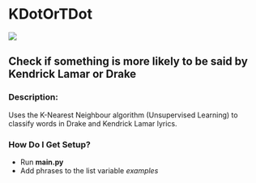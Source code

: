 # KDotOrTDot
<img src="https://i.imgur.com/k64VRi2.jpg">

## Check if something is more likely to be said by Kendrick Lamar or Drake

### Description:
Uses the K-Nearest Neighbour algorithm (Unsupervised Learning) to classify words in Drake and Kendrick Lamar lyrics. 

### How Do I Get Setup?
- Run **main.py**
- Add phrases to the list variable *examples*
